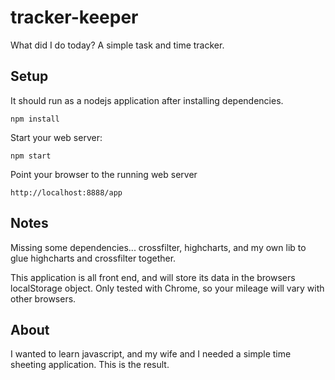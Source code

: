 # tracker-keeper

What did I do today? A simple task and time tracker.

## Setup

It should run as a nodejs application after installing dependencies.

```
npm install
```

Start your web server:

```
npm start
```

Point your browser to the running web server

```
http://localhost:8888/app
```

## Notes

Missing some dependencies... crossfilter, highcharts, and my own lib
to glue highcharts and crossfilter together.

This application is all front end, and will store its data in the browsers 
localStorage object. Only tested with Chrome, so your mileage will vary with
other browsers.

## About

I wanted to learn javascript, and my wife and I needed a simple time 
sheeting application. This is the result.


